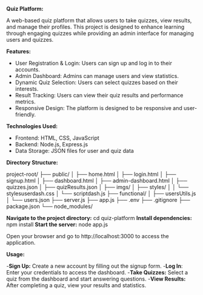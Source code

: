 **Quiz Platform:**

A web-based quiz platform that allows users to take quizzes, view results, and manage their profiles. This project is designed to enhance learning through engaging quizzes while providing an admin interface for managing users and quizzes.

**Features:**

- User Registration & Login: Users can sign up and log in to their accounts.
- Admin Dashboard: Admins can manage users and view statistics.
- Dynamic Quiz Selection: Users can select quizzes based on their interests.
- Result Tracking: Users can view their quiz results and performance metrics.
- Responsive Design: The platform is designed to be responsive and user-friendly.

**Technologies Used:**

- Frontend: HTML, CSS, JavaScript
- Backend: Node.js, Express.js
- Data Storage: JSON files for user and quiz data

**Directory Structure:**

project-root/
├── public/
│   ├── home.html
│   ├── login.html
│   ├── signup.html
│   ├── dashboard.html
│   ├── admin-dashboard.html
│   ├── quizzes.json
│   ├── quizResults.json
│   ├── imgs/
│   ├── styles/
│   │   └── stylesuserdash.css
│   └── scriptdash.js
├── functional/
│   ├── usersUtils.js
│   └── users.json
├── server.js
├── app.js
├── .env
├── .gitignore
├── package.json
└── node_modules/


**Navigate to the project directory:** cd quiz-platform
**Install dependencies:** npm install
**Start the server:** node app.js


Open your browser and go to http://localhost:3000 to access the application.


**Usage:**

-**Sign Up:** Create a new account by filling out the signup form.
-**Log In**: Enter your credentials to access the dashboard.
-**Take Quizzes:** Select a quiz from the dashboard and start answering questions.
-**View Results:** After completing a quiz, view your results and statistics.
